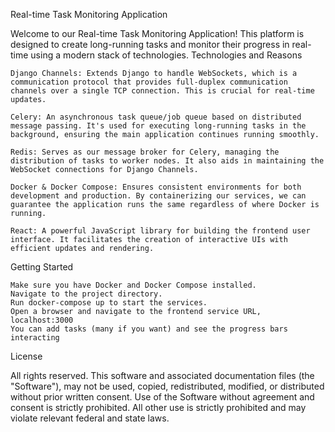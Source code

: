 Real-time Task Monitoring Application

Welcome to our Real-time Task Monitoring Application! This platform is designed to create long-running tasks and monitor their progress in real-time using a modern stack of technologies.
Technologies and Reasons

    Django Channels: Extends Django to handle WebSockets, which is a communication protocol that provides full-duplex communication channels over a single TCP connection. This is crucial for real-time updates.

    Celery: An asynchronous task queue/job queue based on distributed message passing. It's used for executing long-running tasks in the background, ensuring the main application continues running smoothly.

    Redis: Serves as our message broker for Celery, managing the distribution of tasks to worker nodes. It also aids in maintaining the WebSocket connections for Django Channels.

    Docker & Docker Compose: Ensures consistent environments for both development and production. By containerizing our services, we can guarantee the application runs the same regardless of where Docker is running.

    React: A powerful JavaScript library for building the frontend user interface. It facilitates the creation of interactive UIs with efficient updates and rendering.

Getting Started

    Make sure you have Docker and Docker Compose installed.
    Navigate to the project directory.
    Run docker-compose up to start the services.
    Open a browser and navigate to the frontend service URL, localhost:3000
    You can add tasks (many if you want) and see the progress bars interacting

License

All rights reserved. This software and associated documentation files (the "Software"), may not be used, copied, redistributed, modified, or distributed without prior written consent. Use of the Software without agreement and consent is strictly prohibited. All other use is strictly prohibited and may violate relevant federal and state laws.

